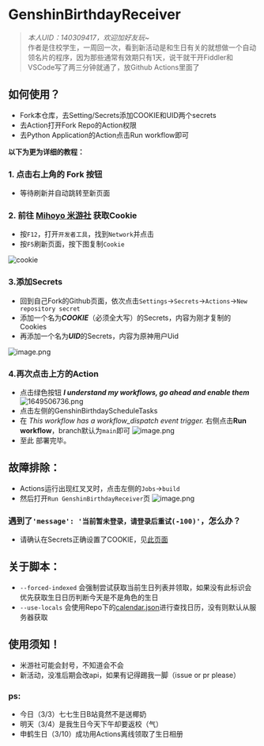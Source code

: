 # GenshinBirthdayReceiver
> *本人UID：140309417，欢迎加好友玩~*  
> 作者是住校学生，一周回一次，看到新活动是和生日有关的就想做一个自动领名片的程序，因为那些通常有效期只有1天，说干就干开Fiddler和VSCode写了两三分钟就通了，放Github Actions里面了  
## 如何使用？
- Fork本仓库，去Setting/Secrets添加COOKIE和UID两个secrets
- 去Action打开Fork Repo的Action权限
- 去Python Application的Action点击Run workflow即可

**以下为更为详细的教程：**
### 1. 点击右上角的 Fork 按钮
- 等待刷新并自动跳转至新页面
  
### 2. 前往 [Mihoyo 米游社](https://bbs.mihoyo.com/ys) 获取Cookie
- 按`F12`，打开`开发者工具`，找到`Network`并点击
- 按`F5`刷新页面，按下图复制`Cookie`

![cookie](https://i.loli.net/2020/10/28/TMKC6lsnk4w5A8i.png)
### 3.添加Secrets
- 回到自己Fork的Github页面，依次点击`Settings`->`Secrets`->`Actions`->`New repository secret`
- 添加一个名为***COOKIE***（必须全大写）的Secrets，内容为刚才复制的Cookies
- 再添加一个名为***UID***的Secrets，内容为原神用户Uid

![image.png](https://s2.loli.net/2022/05/26/sjyL8KJSldBCgxr.png)
### 4.再次点击上方的Action
- 点击绿色按钮  ***I understand my workflows, go ahead and enable them***
![1649506736.png](https://s2.loli.net/2022/04/09/ZapToF4lhjEIKxu.png)  
- 点击左侧的GenshinBirthdayScheduleTasks
- 在 *This workflow has a workflow_dispatch event trigger.* 右侧点击**Run workflow**，branch默认为`main`即可
![image.png](https://s2.loli.net/2022/04/09/PvIwmryp7YQZsn1.png)
- 至此 部署完毕。
  
## 故障排除：
- Actions运行出现红叉叉时，点击左侧的`Jobs`->`build`
- 然后打开`Run GenshinBirthdayReceiver`页
![image.png](https://s2.loli.net/2022/05/29/LpMuSH8aEtC35ew.png)
  
### 遇到了`'message': '当前暂未登录，请登录后重试(-100)'`，怎么办？
- 请确认在Secrets正确设置了COOKIE，见[此页面](https://github.com/aquamarine5/GenshinBirthdayReceiver#3%E6%B7%BB%E5%8A%A0secrets)
## 关于脚本：
- `--forced-indexed` 会强制尝试获取当前生日列表并领取，如果没有此标识会优先获取生日日历判断今天是不是角色的生日
- `--use-locals` 会使用Repo下的[calendar.json](calendar.json)进行查找日历，没有则默认从服务器获取
## 使用须知！
- 米游社可能会封号，不知道会不会
- 新活动，没准后期会改api，如果有记得踢我一脚（issue or pr please）
### ps:
- 今日（3/3）七七生日B站竟然不是送椰奶
- 明天（3/4）是我生日今天下午却要返校（气）
- 申鹤生日（3/10）成功用Actions离线领取了生日相册
